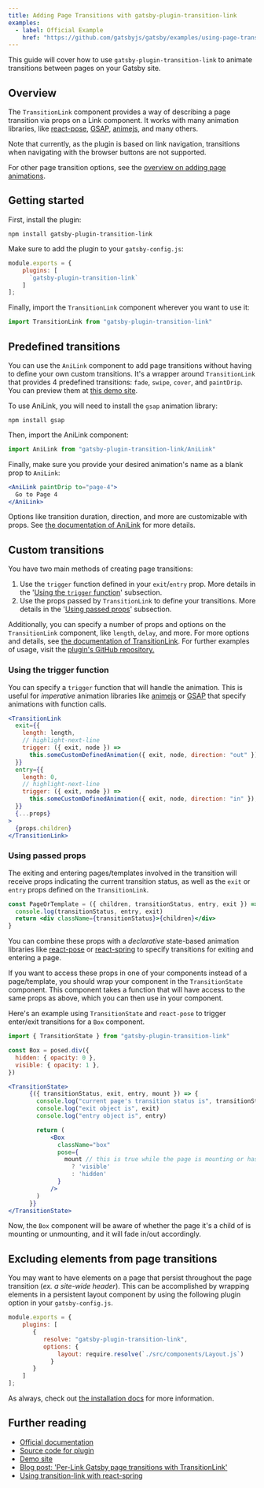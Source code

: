 ```yaml
---
title: Adding Page Transitions with gatsby-plugin-transition-link
examples:
  - label: Official Example
    href: "https://github.com/gatsbyjs/gatsby/examples/using-page-transitions"
---
```


This guide will cover how to use `gatsby-plugin-transition-link` to animate transitions between pages on your Gatsby site.

## Overview

The `TransitionLink` component provides a way of describing a page transition via props on a Link component. It works with many animation libraries, like [react-pose](https://popmotion.io/pose/), [GSAP](https://greensock.com/), [animejs](https://animejs.com/), and many others.

Note that currently, as the plugin is based on link navigation, transitions when navigating with the browser buttons are not supported.

For other page transition options, see the [overview on adding page animations](/docs/adding-page-transitions).

## Getting started

First, install the plugin:

```shell
npm install gatsby-plugin-transition-link
```

Make sure to add the plugin to your `gatsby-config.js`:

```javascript:title=gatsby-config.js
module.exports = {
    plugins: [
      `gatsby-plugin-transition-link`
    ]
];
```

Finally, import the `TransitionLink` component wherever you want to use it:

```javascript
import TransitionLink from "gatsby-plugin-transition-link"
```

## Predefined transitions

You can use the `AniLink` component to add page transitions without having to define your own custom transitions. It's a wrapper around `TransitionLink` that provides 4 predefined transitions: `fade`, `swipe`, `cover`, and `paintDrip`. You can preview them at [this demo site](https://gatsby-plugin-transition-link.netlify.app/).

To use AniLink, you will need to install the `gsap` animation library:

```shell
npm install gsap
```

Then, import the AniLink component:

```jsx
import AniLink from "gatsby-plugin-transition-link/AniLink"
```

Finally, make sure you provide your desired animation's name as a blank prop to `AniLink`:

```jsx
<AniLink paintDrip to="page-4">
  Go to Page 4
</AniLink>
```

Options like transition duration, direction, and more are customizable with props. See [the documentation of AniLink](https://transitionlink.tylerbarnes.ca/docs/anilink/) for more details.

## Custom transitions

You have two main methods of creating page transitions:

1. Use the `trigger` function defined in your `exit`/`entry` prop. More details in the '[Using the `trigger` function](#using-the-trigger-function)' subsection.
2. Use the props passed by `TransitionLink` to define your transitions. More details in the '[Using passed props](#using-passed-props)' subsection.

Additionally, you can specify a number of props and options on the `TransitionLink` component, like `length`, `delay`, and more. For more options and details, see [the documentation of TransitionLink](https://transitionlink.tylerbarnes.ca/docs/transitionlink/). For further examples of usage, visit the [plugin's GitHub repository.](https://github.com/TylerBarnes/gatsby-plugin-transition-link)

### Using the trigger function

You can specify a `trigger` function that will handle the animation. This is useful for _imperative_ animation libraries like [animejs](https://animejs.com/) or [GSAP](https://greensock.com/gsap) that specify animations with function calls.

```jsx
<TransitionLink
  exit={{
    length: length,
    // highlight-next-line
    trigger: ({ exit, node }) =>
      this.someCustomDefinedAnimation({ exit, node, direction: "out" }),
  }}
  entry={{
    length: 0,
    // highlight-next-line
    trigger: ({ exit, node }) =>
      this.someCustomDefinedAnimation({ exit, node, direction: "in" }),
  }}
  {...props}
>
  {props.children}
</TransitionLink>
```

### Using passed props

The exiting and entering pages/templates involved in the transition will receive props indicating the current transition status, as well as the `exit` or `entry` props defined on the `TransitionLink`.

```jsx
const PageOrTemplate = ({ children, transitionStatus, entry, exit }) => {
  console.log(transitionStatus, entry, exit)
  return <div className={transitionStatus}>{children}</div>
}
```

You can combine these props with a _declarative_ state-based animation libraries like [react-pose](https://popmotion.io/pose/) or [react-spring](http://react-spring.surge.sh/) to specify transitions for exiting and entering a page.

If you want to access these props in one of your components instead of a page/template, you should wrap your component in the `TransitionState` component. This component takes a function that will have access to the same props as above, which you can then use in your component.

Here's an example using `TransitionState` and `react-pose` to trigger enter/exit transitions for a `Box` component.

```jsx
import { TransitionState } from "gatsby-plugin-transition-link"

const Box = posed.div({
  hidden: { opacity: 0 },
  visible: { opacity: 1 },
})

<TransitionState>
      {({ transitionStatus, exit, entry, mount }) => {
        console.log("current page's transition status is", transitionStatus)
        console.log("exit object is", exit)
        console.log("entry object is", entry)

        return (
            <Box
              className="box"
              pose={
                mount // this is true while the page is mounting or has mounted
                  ? 'visible'
                  : 'hidden'
              }
            />
        )
      }}
</TransitionState>
```

Now, the `Box` component will be aware of whether the page it's a child of is mounting or unmounting, and it will fade in/out accordingly.

## Excluding elements from page transitions

You may want to have elements on a page that persist throughout the page transition (_ex. a site-wide header_). This can be accomplished by wrapping elements in a persistent layout component by using the following plugin option in your `gatsby-config.js`.

```javascript
module.exports = {
    plugins: [
       {
          resolve: "gatsby-plugin-transition-link",
          options: {
              layout: require.resolve(`./src/components/Layout.js`)
            }
       }
    ]
];
```

As always, check out [the installation docs](https://transitionlink.tylerbarnes.ca/docs/installation/) for more information.

## Further reading

- [Official documentation](https://transitionlink.tylerbarnes.ca/docs/)
- [Source code for plugin](https://github.com/TylerBarnes/gatsby-plugin-transition-link)
- [Demo site](https://gatsby-plugin-transition-link.netlify.app/)
- [Blog post: 'Per-Link Gatsby page transitions with TransitionLink'](/blog/2018-12-04-per-link-gatsby-page-transitions-with-transitionlink/)
- [Using transition-link with react-spring](https://github.com/TylerBarnes/gatsby-plugin-transition-link/issues/34)
